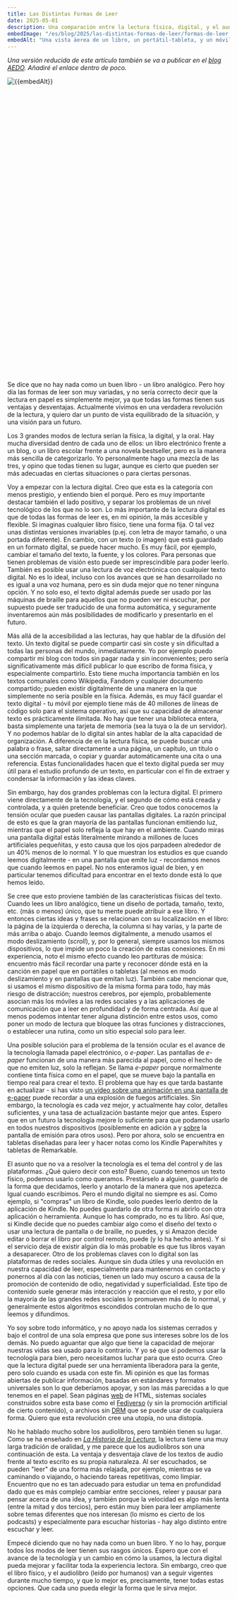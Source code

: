 ```yaml
---
title: Las Distintas Formas de Leer
date: 2025-05-01
description: Una comparación entre la lectura física, digital, y el audiolibro, y ideas para un futuro.
embedImage: "/es/blog/2025/las-distintas-formas-de-leer/formas-de-leer.avif"
embedAlt: "Una vista áerea de un libro, un portátil-tableta, y un móvil con auriculares sobre una mesa. El libro físico, Historia del Ferrocarril de España, es de tapa dura con ilustraciones de varios trenes del siglo 19 y mapas relacionados con cajas de texto, y tiene un marcador de libros. El portátil está plegado como una tableta y muestra Oedipus At Colonus, en el modo lector de Firefox, con opciones para cambiar el texto y el diseño, y usar la lectora de voz. El móvil tiene abierto el audiolibro Walkable City, con auriculares y su estuche puesto sobre el móvil."
---
```


*Una versión reducida de este artículo también se va a publicar en el [blog AEDO](https://aedo.blogia.com/). Añadiré el enlace dentro de poco.*

<img class="small" src="formas-de-leer.avif" style="aspect-ratio: 1200/1594; display: block; margin: auto; margin-bottom: 16px;" alt="{{embedAlt}}">

Se dice que no hay nada como un buen libro - un libro analógico. Pero hoy día las formas de leer son muy variadas, y no sería correcto decir que la lectura en papel es simplemente mejor, ya que todas las formas tienen sus ventajas y desventajas. Actualmente vivimos en una verdadera revolución de la lectura, y quiero dar un punto de vista equilibrado de la situación, y una visión para un futuro.

Los 3 grandes modos de lectura serían la física, la digital, y la oral. Hay mucha diversidad dentro de cada uno de ellos: un libro electrónico frente a un blog, o un libro escolar frente a una novela bestseller, pero es la manera más sencilla de categorizarlo. Yo personalmente hago una mezcla de las tres, y opino que todas tienen su lugar, aunque es cierto que pueden ser más adecuadas en ciertas situaciones o para ciertas personas.

Voy a empezar con la lectura digital. Creo que esta es la categoría con menos prestigio, y entiendo bien el porqué. Pero es muy importante destacar también el lado positivo, y separar los problemas de un nivel tecnológico de los que no lo son. Lo más importante de la lectura digital es que de todas las formas de leer es, en mi opinión, la más accesible y flexible. Si imaginas cualquier libro físico, tiene una forma fija. O tal vez unas distintas versiones invariables (p.ej. con letra de mayor tamaño, o una portada diferente). En cambio, con un texto (o imagen) que está guardado en un formato digital, se puede hacer mucho. Es muy fácil, por ejemplo, cambiar el tamaño del texto, la fuente, y los colores. Para personas que tienen problemas de visión esto puede ser imprescindible para poder leerlo. También es posible usar una lectura de voz electrónica con cualquier texto digital. No es lo ideal, incluso con los avances que se han desarrollado no es igual a una voz humana, pero es sin duda mejor que no tener ninguna opción. Y no solo eso, el texto digital además puede ser usado por las máquinas de braille para aquellos que no pueden ver ni escuchar, por supuesto puede ser traducido de una forma automática, y seguramente inventaremos aún más posibilidades de modificarlo y presentarlo en el futuro.

Más allá de la accesibilidad a las lecturas, hay que hablar de la difusión del texto. Un texto digital se puede compartir casi sin coste y sin dificultad a todas las personas del mundo, inmediatamente. Yo por ejemplo puedo compartir mi blog con todos sin pagar nada y sin inconvenientes; pero sería significativamente más difícil publicar lo que escribo de forma física, y especialmente compartirlo. Esto tiene mucha importancia también en los textos comunales como Wikipedia, Fandom y cualquier documento compartido; pueden existir digitalmente de una manera en la que simplemente no sería posible en la física. Además, es muy fácil guardar el texto digital - tu móvil por ejemplo tiene más de 40 millones de líneas de código solo para el sistema operativo, así que su capacidad de almacenar texto es prácticamente ilimitada. No hay que tener una biblioteca entera, basta simplemente una tarjeta de memoria (sea la tuya o la de un servidor). Y no podemos hablar de lo digital sin antes hablar de la alta capacidad de organización. A diferencia de en la lectura física, se puede buscar una palabra o frase, saltar directamente a una página, un capítulo, un título o una sección marcada, o copiar y guardar automáticamente una cita o una referencia. Estas funcionalidades hacen que el texto digital pueda ser muy útil para el estudio profundo de un texto, en particular con el fin de extraer y condensar la información y las ideas claves.

Sin embargo, hay dos grandes problemas con la lectura digital. El primero viene directamente de la tecnología, y el segundo de cómo está creada y controlada, y a quién pretende beneficiar. Creo que todos conocemos la tensión ocular que pueden causar las pantallas digitales. La razón principal de esto es que la gran mayoría de las pantallas funcionan emitiendo luz, mientras que el papel solo refleja la que hay en el ambiente. Cuando miras una pantalla digital estás literalmente mirando a millones de luces artificiales pequeñitas, y esto causa que los ojos parpadeen alrededor de un 40% menos de lo normal. Y lo que muestran los estudios es que cuando leemos digitalmente - en una pantalla que emite luz - recordamos menos que cuando leemos en papel. No nos enteramos igual de bien, y en particular tenemos dificultad para encontrar en el texto donde está lo que hemos leído.

Se cree que esto proviene también de las características físicas del texto. Cuando lees un libro analógico, tiene un diseño de portada, tamaño, texto, etc. (más o menos) único, que tu mente puede atribuir a ese libro. Y entonces ciertas ideas y frases se relacionan con su localización en el libro: la página de la izquierda o derecha, la columna si hay varias, y la parte de más arriba o abajo. Cuando leemos digitalmente, a menudo usamos el modo deslizamiento (*scroll*), y, por lo general, siempre usamos los mismos dispositivos, lo que impide un poco la creación de estas conexiones. En mi experiencia, noto el mismo efecto cuando leo partituras de música: encuentro más fácil recordar una parte y reconocer dónde está en la canción en papel que en portátiles o tabletas (al menos en modo deslizamiento y en pantallas que emitan luz). También cabe mencionar que, si usamos el mismo dispositivo de la misma forma para todo, hay más riesgo de distracción; nuestros cerebros, por ejemplo, probablemente asocian más los móviles a las redes sociales y a las aplicaciones de comunicación que a leer en profundidad y de forma centrada. Así que al menos podemos intentar tener alguna distinción entre estos usos, como poner un modo de lectura que bloquee las otras funciones y distracciones, o establecer una rutina, como un sitio especial solo para leer.

Una posible solución para el problema de la tensión ocular es el avance de la tecnología llamada papel electrónico, o *e-paper*. Las pantallas de *e-paper* funcionan de una manera más parecida al papel, como el hecho de que no emiten luz, solo la reflejan. Se llama *e-paper* porque normalmente contiene tinta física como en el papel, que se mueve bajo la pantalla en tiempo real para crear el texto. El problema que hay es que tarda bastante en actualizar - si has visto [un vídeo sobre una animación en una pantalla de e-paper](https://youtu.be/2RQFYVfIgz0?si=0PrEh1_cUQ_iWrZE&t=62) puede recordar a una explosión de fuegos artificiales. Sin embargo, la tecnología es cada vez mejor, y actualmente hay color, detalles suficientes, y una tasa de actualización bastante mejor que antes. Espero que en un futuro la tecnología mejore lo suficiente para que podamos usarlo en todos nuestros dispositivos (posiblemente en adición a y [sobre](https://es.wikipedia.org/wiki/Mobvoi#TicWatch_Pro_3_GPS:~:text=Utiliza%20una%20tecnolog%C3%ADa%20de%20pantalla%20dual%2C%20donde%20la%20pantalla%20principal%20es%20una%20pantalla%20AMOLED%20mientras%20que%20la%20segunda%20es%20una%20pantalla%20FSTN%20de%20baja%20potencia%2E) la pantalla de emisión para otros usos). Pero por ahora, solo se encuentra en tabletas diseñadas para leer y hacer notas como los Kindle Paperwhites y tabletas de Remarkable.

El asunto que no va a resolver la tecnología es el tema del control y de las plataformas. ¿Qué quiero decir con esto? Bueno, cuando tenemos un texto físico, podemos usarlo como queramos. Prestárselo a alguien, guardarlo de la forma que decidamos, leerlo y anotarlo de la manera que nos apetezca. Igual cuando escribimos. Pero el mundo digital no siempre es así. Como ejemplo, si "compras" un libro de Kindle, solo puedes leerlo dentro de la aplicación de Kindle. No puedes guardarlo de otra forma ni abrirlo con otra aplicación o herramienta. Aunque lo has comprado, no es tu libro. Así que, si Kindle decide que no puedes cambiar algo como el diseño del texto o usar una lectura de pantalla o de braille, no puedes, y si Amazon decide editar o borrar el libro por control remoto, puede (y lo ha hecho antes). Y si el servicio deja de existir algún día lo más probable es que tus libros vayan a desaparecer. Otro de los problemas claves con lo digital son las plataformas de redes sociales. Aunque sin duda útiles y una revolución en nuestra capacidad de leer, especialmente para mantenernos en contacto y ponernos al día con las noticias, tienen un lado muy oscuro a causa de la promoción de contenido de odio, negatividad y superficialidad. Este tipo de contenido suele generar más interacción y reacción que el resto, y por ello la mayoría de las grandes redes sociales lo promueven más de lo normal, y generalmente estos algoritmos escondidos controlan mucho de lo que leemos y difundimos.

Yo soy sobre todo informático, y no apoyo nada los sistemas cerrados y bajo el control de una sola empresa que pone sus intereses sobre los de los demás. No puedo aguantar que algo que tiene la capacidad de mejorar nuestras vidas sea usado para lo contrario. Y yo sé que sí podemos usar la tecnología para bien, pero necesitamos luchar para que esto ocurra. Creo que la lectura digital puede ser una herramienta liberadora para la gente, pero solo cuando es usada con este fin. Mi opinión es que las formas abiertas de publicar información, basadas en estándares y formatos universales son lo que deberíamos apoyar, y son las más parecidas a lo que tenemos en el papel. Sean páginas [web](https://open-web-advocacy.org/es/) de HTML, sistemas sociales construidos sobre esta base como el [Fediverso](https://es.wikipedia.org/wiki/Fediverso) (y sin la promoción artificial de cierto contenido), o archivos sin [DRM](https://es.wikipedia.org/wiki/Gesti%C3%B3n_de_derechos_digitales) que se puede usar de cualquiera forma. Quiero que esta revolución cree una utopía, no una distopía.

No he hablado mucho sobre los audiolibros, pero también tienen su lugar. Como se ha enseñado en [*La Historia de la Lectura*](https://www.uah.es/es/estudios/descarga-de-ficheros/?anio=2024-25&codAsig=252013&codPlan=G252), la lectura tiene una muy larga tradición de oralidad, y me parece que los audiolibros son una continuación de esta. La ventaja y desventaja clave de los textos de audio frente al texto escrito es su propia naturaleza. Al ser escuchados, se pueden "leer" de una forma más relajada, por ejemplo, mientras se va caminando o viajando, o haciendo tareas repetitivas, como limpiar. Encuentro que no es tan adecuado para estudiar un tema en profundidad dado que es más complejo cambiar entre secciones, releer y pausar para pensar acerca de una idea, y también porque la velocidad es algo más lenta (entre la mitad y dos tercios), pero están muy bien para leer ampliamente sobre temas diferentes que nos interesan (lo mismo es cierto de los podcasts) y especialmente para escuchar historias - hay algo distinto entre escuchar y leer.

Empecé diciendo que no hay nada como un buen libro. Y no lo hay, porque todos los modos de leer tienen sus rasgos únicos. Espero que con el avance de la tecnología y un cambio en cómo la usamos, la lectura digital pueda mejorar y facilitar toda la experiencia lectora. Sin embargo, creo que el libro físico, y el audiolibro (leído por humanos) van a seguir vigentes durante mucho tiempo, y que lo mejor es, precisamente, tener todas estas opciones. Que cada uno pueda elegir la forma que le sirva mejor.